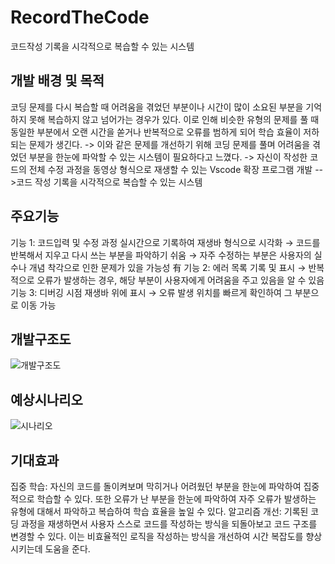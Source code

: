 # RecordTheCode
코드작성 기록을 시각적으로 복습할 수 있는 시스템

## 개발 배경 및 목적

코딩 문제를 다시 복습할 때 어려움을 겪었던 부분이나 시간이 많이 소요된 부분을 기억하지 못해 복습하지 않고 넘어가는 경우가 있다. 이로 인해 비슷한 유형의 문제를 풀 때 동일한 부분에서 오랜 시간을 쏟거나 반복적으로 오류를 범하게 되어 학습 효율이 저하되는 문제가 생긴다.
->  이와 같은 문제를 개선하기 위해 코딩 문제를 풀며 어려움을 겪었던 부분을 한눈에 파악할 수 있는 시스템이 필요하다고 느꼈다.
->  자신이 작성한 코드의 전체 수정 과정을 동영상 형식으로 재생할 수 있는 Vscode 확장 프로그램 개발
-->코드 작성 기록을 시각적으로 복습할 수 있는 시스템

## 주요기능 

기능 1: 코드입력 및 수정 과정 실시간으로 기록하여 재생바 형식으로 시각화
→ 코드를 반복해서 지우고 다시 쓰는 부분을 파악하기 쉬움
→ 자주 수정하는 부분은 사용자의 실수나 개념 착각으로 인한 문제가 있을 가능성 有
기능 2: 에러 목록 기록 및 표시
→ 반복적으로 오류가 발생하는 경우, 해당 부분이 사용자에게 어려움을 주고 있음을 알 수 있음
기능 3: 디버깅 시점 재생바 위에 표시
→ 오류 발생 위치를 빠르게 확인하여 그 부분으로 이동 가능

## 개발구조도
![개발구조도](https://github.com/LEE-JIHO-1016/RecordTheCode/assets/76989907/62fc313c-b505-496f-8151-c404b67cafb4)

## 예상시나리오
![시나리오](https://github.com/LEE-JIHO-1016/RecordTheCode/assets/76989907/73942052-4752-42d2-9a8c-1f77cfe28730)

## 기대효과

집중 학습: 자신의 코드를 돌이켜보며 막히거나 어려웠던 부분을 한눈에 파악하여 집중적으로 학습할 수 있다.
또한 오류가 난 부분을 한눈에 파악하여 자주 오류가 발생하는 유형에 대해서 파악하고 복습하여 학습 효율을 높일 수 있다.
알고리즘 개선: 기록된 코딩 과정을 재생하면서 사용자 스스로 코드를 작성하는 방식을 되돌아보고 코드 구조를 변경할 수 있다. 이는 비효율적인 로직을 작성하는 방식을 개선하여 시간 복잡도를 향상 시키는데 도움을 준다.


